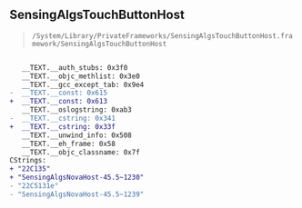 ## SensingAlgsTouchButtonHost

> `/System/Library/PrivateFrameworks/SensingAlgsTouchButtonHost.framework/SensingAlgsTouchButtonHost`

```diff

   __TEXT.__auth_stubs: 0x3f0
   __TEXT.__objc_methlist: 0x3e0
   __TEXT.__gcc_except_tab: 0x9e4
-  __TEXT.__const: 0x615
+  __TEXT.__const: 0x613
   __TEXT.__oslogstring: 0xab3
-  __TEXT.__cstring: 0x341
+  __TEXT.__cstring: 0x33f
   __TEXT.__unwind_info: 0x508
   __TEXT.__eh_frame: 0x58
   __TEXT.__objc_classname: 0x7f
CStrings:
+ "22C135"
+ "SensingAlgsNovaHost-45.5~1230"
- "22C5131e"
- "SensingAlgsNovaHost-45.5~1239"

```
